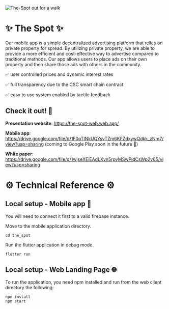 ![The-Spot out for a walk](https://i.imgur.com/7aI1tB8.png)

# ✨ The Spot ✨
Our mobile app is a simple decentralized advertising platform that relies on private
property for spread. By utilizing private property, we are able to provide a more efficient
and cost-effective way to advertise compared to traditional methods. Our app allows users
to place ads on their own property and then share those ads with others in the community.

✅  user controlled prices and dynamic interest rates

✅  full transparency due to the CSC smart chain contract

✅ easy to use system enabled by tactile feedback
## Check it out! 🧑
**Presentation website**: https://the-spot-web.web.app/

**Mobile app**: https://drive.google.com/file/d/1F0pTINkUQYsvTZm6KFZdxywQdkk_zNm7/view?usp=sharing (coming to Google Play soon in the future 🤞)

**White paper**: https://drive.google.com/file/d/1wjseXEiEAdLXyn5rpyMSwPidCsWp2v65/view?usp=sharing

# ⚙️ Technical Reference ⚙️


## Local setup - Mobile app 📱
 You will need to connect it first to a valid firebase instance.

Move to the mobile application directory.
```
cd the_spot
```
Run the flutter application in debug mode.
```
flutter run
```

## Local setup - Web Landing Page 🌐
To run the application, you need npm installed and run from the web client directory the following:
```
npm install
npm start
```
